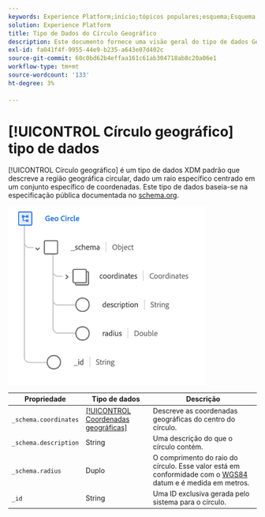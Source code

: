 ```yaml
---
keywords: Experience Platform;início;tópicos populares;esquema;Esquema;XDM;campos;esquemas;Esquemas;geo;círculo;tipo de dados;tipo de dados;tipo de dados;
solution: Experience Platform
title: Tipo de Dados do Círculo Geográfico
description: Este documento fornece uma visão geral do tipo de dados Geo Circle XDM.
exl-id: fa041f4f-9955-44e9-b235-a643e07d402c
source-git-commit: 60c0bd62b4effaa161c61ab304718ab8c20a06e1
workflow-type: tm+mt
source-wordcount: '133'
ht-degree: 3%

---
```


# [!UICONTROL Círculo geográfico] tipo de dados

[!UICONTROL Círculo geográfico] é um tipo de dados XDM padrão que descreve a região geográfica circular, dado um raio específico centrado em um conjunto específico de coordenadas. Este tipo de dados baseia-se na especificação pública documentada no [schema.org](https://schema.org/GeoCircle).

<img src="../images/data-types/geo-circle.png" width="400" /><br />

| Propriedade | Tipo de dados | Descrição |
| --- | --- | --- |
| `_schema.coordinates` | [[!UICONTROL Coordenadas geográficas]](./geo-coordinates.md) | Descreve as coordenadas geográficas do centro do círculo. |
| `_schema.description` | String | Uma descrição do que o círculo contém. |
| `_schema.radius` | Duplo | O comprimento do raio do círculo. Esse valor está em conformidade com o [WGS84](https://gisgeography.com/wgs84-world-geodetic-system/) datum e é medida em metros. |
| `_id` | String | Uma ID exclusiva gerada pelo sistema para o círculo. |
